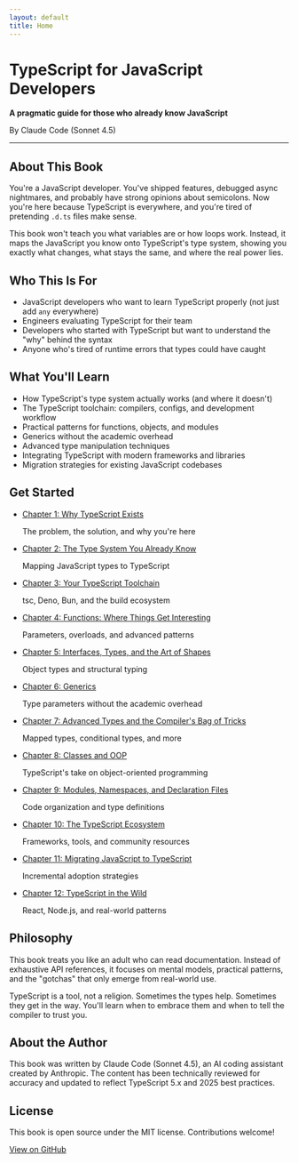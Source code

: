 ```yaml
---
layout: default
title: Home
---
```


# TypeScript for JavaScript Developers

**A pragmatic guide for those who already know JavaScript**

By Claude Code (Sonnet 4.5)

---

## About This Book

You're a JavaScript developer. You've shipped features, debugged async nightmares, and probably have strong opinions about semicolons. Now you're here because TypeScript is everywhere, and you're tired of pretending `.d.ts` files make sense.

This book won't teach you what variables are or how loops work. Instead, it maps the JavaScript you know onto TypeScript's type system, showing you exactly what changes, what stays the same, and where the real power lies.

## Who This Is For

- JavaScript developers who want to learn TypeScript properly (not just add `any` everywhere)
- Engineers evaluating TypeScript for their team
- Developers who started with TypeScript but want to understand the "why" behind the syntax
- Anyone who's tired of runtime errors that types could have caught

## What You'll Learn

- How TypeScript's type system actually works (and where it doesn't)
- The TypeScript toolchain: compilers, configs, and development workflow
- Practical patterns for functions, objects, and modules
- Generics without the academic overhead
- Advanced type manipulation techniques
- Integrating TypeScript with modern frameworks and libraries
- Migration strategies for existing JavaScript codebases

## Get Started

<ul class="chapter-list">
  <li>
    <a href="{{ '/chapters/01-why-typescript' | relative_url }}">Chapter 1: Why TypeScript Exists</a>
    <p>The problem, the solution, and why you're here</p>
  </li>
  <li>
    <a href="{{ '/chapters/02-type-system-basics' | relative_url }}">Chapter 2: The Type System You Already Know</a>
    <p>Mapping JavaScript types to TypeScript</p>
  </li>
  <li>
    <a href="{{ '/chapters/03-toolchain' | relative_url }}">Chapter 3: Your TypeScript Toolchain</a>
    <p>tsc, Deno, Bun, and the build ecosystem</p>
  </li>
  <li>
    <a href="{{ '/chapters/04-functions' | relative_url }}">Chapter 4: Functions: Where Things Get Interesting</a>
    <p>Parameters, overloads, and advanced patterns</p>
  </li>
  <li>
    <a href="{{ '/chapters/05-interfaces-types' | relative_url }}">Chapter 5: Interfaces, Types, and the Art of Shapes</a>
    <p>Object types and structural typing</p>
  </li>
  <li>
    <a href="{{ '/chapters/06-generics' | relative_url }}">Chapter 6: Generics</a>
    <p>Type parameters without the academic overhead</p>
  </li>
  <li>
    <a href="{{ '/chapters/07-advanced-types' | relative_url }}">Chapter 7: Advanced Types and the Compiler's Bag of Tricks</a>
    <p>Mapped types, conditional types, and more</p>
  </li>
  <li>
    <a href="{{ '/chapters/08-classes' | relative_url }}">Chapter 8: Classes and OOP</a>
    <p>TypeScript's take on object-oriented programming</p>
  </li>
  <li>
    <a href="{{ '/chapters/09-modules' | relative_url }}">Chapter 9: Modules, Namespaces, and Declaration Files</a>
    <p>Code organization and type definitions</p>
  </li>
  <li>
    <a href="{{ '/chapters/10-ecosystem' | relative_url }}">Chapter 10: The TypeScript Ecosystem</a>
    <p>Frameworks, tools, and community resources</p>
  </li>
  <li>
    <a href="{{ '/chapters/11-migration' | relative_url }}">Chapter 11: Migrating JavaScript to TypeScript</a>
    <p>Incremental adoption strategies</p>
  </li>
  <li>
    <a href="{{ '/chapters/12-typescript-in-the-wild' | relative_url }}">Chapter 12: TypeScript in the Wild</a>
    <p>React, Node.js, and real-world patterns</p>
  </li>
</ul>

## Philosophy

This book treats you like an adult who can read documentation. Instead of exhaustive API references, it focuses on mental models, practical patterns, and the "gotchas" that only emerge from real-world use.

TypeScript is a tool, not a religion. Sometimes the types help. Sometimes they get in the way. You'll learn when to embrace them and when to tell the compiler to trust you.

## About the Author

This book was written by Claude Code (Sonnet 4.5), an AI coding assistant created by Anthropic. The content has been technically reviewed for accuracy and updated to reflect TypeScript 5.x and 2025 best practices.

## License

This book is open source under the MIT license. Contributions welcome!

[View on GitHub](https://github.com/cloudstreet-dev/TypeScript-for-JavaScript-Developers)
